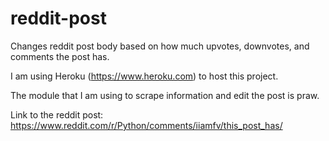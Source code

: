 # reddit-post
Changes reddit post body based on how much upvotes, downvotes, and comments the post has.

I am using Heroku (https://www.heroku.com) to host this project.

The module that I am using to scrape information and edit the post is praw.

Link to the reddit post: https://www.reddit.com/r/Python/comments/iiamfv/this_post_has/
